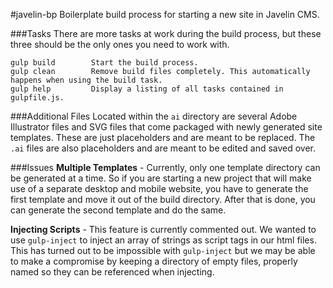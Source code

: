 #javelin-bp
Boilerplate build process for starting a new site in Javelin CMS.

###Tasks
There are more tasks at work during the build process, but these three should be the only ones you need to work with.

```
gulp build        Start the build process.
gulp clean        Remove build files completely. This automatically happens when using the build task.
gulp help         Display a listing of all tasks contained in gulpfile.js.
```

###Additional Files
Located within the `ai` directory are several Adobe Illustrator files and SVG files that come packaged with newly generated site templates. These are just placeholders and are meant to be replaced. The `.ai` files are also placeholders and are meant to be edited and saved over.


###Issues
**Multiple Templates** - Currently, only one template directory can be generated at a time. So if you are starting a new project that will make use of a separate desktop and mobile website, you have to generate the first template and move it out of the build directory. After that is done, you can generate the second template and do the same.

**Injecting Scripts** - This feature is currently commented out. We wanted to use `gulp-inject` to inject an array of strings as script tags in our html files. This has turned out to be impossible with `gulp-inject` but we may be able to make a compromise by keeping a directory of empty files, properly named so they can be referenced when injecting.
